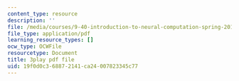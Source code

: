```yaml
---
content_type: resource
description: ''
file: /media/courses/9-40-introduction-to-neural-computation-spring-2018/19f0d0c368872141ca24007823345c77_N-49t1j-XWY.pdf
file_type: application/pdf
learning_resource_types: []
ocw_type: OCWFile
resourcetype: Document
title: 3play pdf file
uid: 19f0d0c3-6887-2141-ca24-007823345c77
---
```

